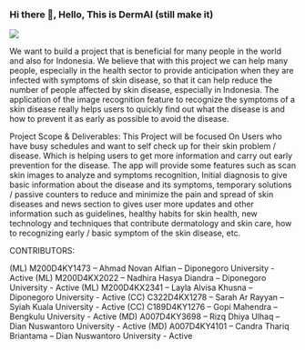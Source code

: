 ### Hi there 👋, Hello, This is DermAI (still make it)
![](https://th.bing.com/th/id/OIG2.EwAMTlR2J3n2Dd4GTeT_?pid=ImgGn)

We want to build a project that is beneficial for many people in the world and also for Indonesia. We believe that with this project we can help many people, especially in the health sector to provide anticipation when they are infected with symptoms of skin disease, so that it can help reduce the number of people affected by skin disease, especially in Indonesia. The application of the image recognition feature to recognize the symptoms of a skin disease really helps users to quickly find out what the disease is and how to prevent it as early as possible to avoid the disease.

Project Scope & Deliverables:
This Project will be focused On Users who have busy schedules  and want to self check up for their skin problem / disease. Which is helping users to get more information and carry out early prevention for the disease. The app will provide some features such as scan skin images to analyze and symptoms recognition, Initial diagnosis to give basic information about the disease and its symptoms, temporary solutions / passive counters to reduce and minimize the pain and spread of skin diseases and news section to gives user more updates and other information such as guidelines, healthy habits for skin health, new technology and techniques that contribute dermatology and skin care, how to recognizing early / basic symptom of the skin disease, etc.


CONTRIBUTORS:


(ML) M200D4KY1473 – Ahmad Novan Alfian – Diponegoro University - Active
(ML) M200D4KX2022 – Nadhira Hasya Diandra  – Diponegoro University - Active
(ML) M200D4KX2341 – Layla Alvisa Khusna – Diponegoro University - Active
(CC)  C322D4KX1278 – Sarah Ar Rayyan – Syiah Kuala University - Active
(CC)  C189D4KY1276 – Gopi Mahendra – Bengkulu University - Active
(MD) A007D4KY3698 – Rizq Dhiya Ulhaq – Dian Nuswantoro University - Active
(MD) A007D4KY4101 – Candra Thariq Briantama – Dian Nuswantoro University - Active




